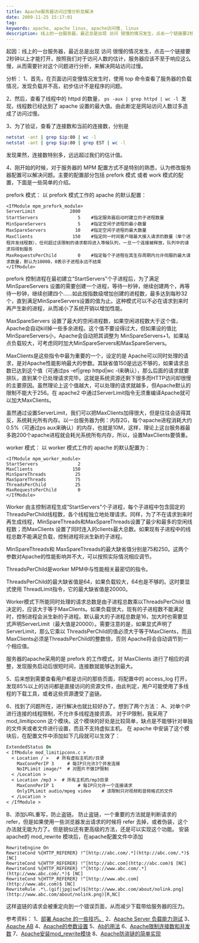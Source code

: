```yaml
---
title: Apache服务器访问过慢分析及解决
date: 2009-11-25 15:17:01
tag: 
keywords: apache, apache linux, apache访问慢, linux
description: 线上的一台服务器，最近总是出现 访问 很慢的情况发生，点击一个链接要2秒钟以上才能打开，按照我们对于访问人数的估计，服务器应该不至于响应这么慢，从而需要针对这个问题进行分析，来解决网站访问过慢。
---
```


起因：线上的一台服务器，最近总是出现 访问 很慢的情况发生，点击一个链接要2秒钟以上才能打开，按照我们对于访问人数的估计，服务器应该不至于响应这么慢，从而需要针对这个问题进行分析，来解决网站访问过慢。

分析：
1、首先，在页面访问变慢情况发生时，使用 top 命令查看了服务器的负载情况，发现负载并不高，初步估计不是程序的问题。

2、然后，查看了线程中的 httpd 的数量， `ps -aux | grep httpd | wc -l `发现，线程数已经达到了 apache 设置的最大值。由此断定是网站访问人数过多造成了访问过慢。

3、为了验证，查看了连接数和当前的连接数，分别是

```sh
netstat -ant | grep $ip:80 | wc -l
netstat -ant | grep $ip:80 | grep EST | wc -l
```


发现果然，连接数特别多，远远超过我们的估计值。

4、刚开始的时候，对于服务器的 MPM 配置方式不是特别的熟悉，认为修改服务器配置可以解决问题。主要的配置部分包括 prefork 模式 或者 work 模式的配置，下面是一些简单的介绍。

prefork 模式：
以 prefork 模式工作的 apache 的默认配置：

```httpd
<IfModule mpm_prefork_module>
ServerLimit             2000
StartServers               5    #指定服务器启动时建立的子进程数量
MinSpareServers            5    #指定空闲子进程的最小数量
MaxSpareServers           10    #指定空闲子进程的最大数量
MaxClients               150    #指定同一时间客户端最大接入请求的数量（单个进程并发线程数），任何超过该限制的请求都将进入等候队列，一旦一个连接被释放，队列中的请求将得到服务
MaxRequestsPerChild        0    #指定每个子进程在其生存周期内允许伺服的最大请求数量，默认为10000，0表示子进程永远不结束
</IfModule>
```

prefork 控制进程在最初建立“StartServers”个子进程后，为了满足 MinSpareServers 设置的需要创建一个进程，等待一秒钟，继续创建两个，再等待一秒钟，继续创建四个……如此按指数级增加创建的进程数，最多达到每秒32个，直到满足MinSpareServers设置的值为止。这种模式可以不必在请求到来时再产生新的进程，从而减小了系统开销以增加性能。

MaxSpareServers 设置了最大的空闲进程数，如果空闲进程数大于这个值，Apache会自动kill掉一些多余进程。这个值不要设得过大，但如果设的值比 MinSpareServers小，Apache会自动把其调整为 MinSpareServers+1。如果站点负载较大，可考虑同时加大MinSpareServers和MaxSpareServers。

MaxClients是这些指令中最为重要的一个，设定的是 Apache可以同时处理的请求，是对Apache性能影响最大的参数。其缺省值150是远远不够的，如果请求总数已达到这个值（可通过ps -ef|grep httpd|wc -l来确认），那么后面的请求就要排队，直到某个已处理请求完毕。这就是系统资源还剩下很多而HTTP访问却很慢的主要原因。虽然理论上这个值越大，可以处理的请求就越多，但Apache默认的限制不能大于256。在 apache2 中通过ServerLimit指令无须重编译Apache就可以加大MaxClients。

虽然通过设置ServerLimit，我们可以把MaxClients加得很大，但是往往会适得其反，系统耗光所有内存。以一台服务器为例：内存2G，每个apache进程消耗大约0.5%（可通过ps aux来确认）的内存，也就是10M，这样，理论上这台服务器最多跑200个apache进程就会耗光系统所有内存，所以，设置MaxClients要慎重。

worker 模式：
以 worker 模式工作的 apache 的默认配置为：

```httpd
<IfModule mpm_worker_module>
StartServers               2
MaxClients               150
MinSpareThreads           25
MaxSpareThreads           75
ThreadsPerChild           25
MaxRequestsPerChild        0
</IfModule>
```

Worker 由主控制进程生成“StartServers”个子进程，每个子进程中包含固定的ThreadsPerChild线程数，各个线程独立地处理请求。同样，为了不在请求到来时再生成线程，MinSpareThreads和MaxSpareThreads设置了最少和最多的空闲线程数；而MaxClients 设置了同时连入的clients最大总数。如果现有子进程中的线程总数不能满足负载，控制进程将派生新的子进程。

MinSpareThreads和 MaxSpareThreads的最大缺省值分别是75和250。这两个参数对Apache的性能影响并不大，可以按照实际情况相应调节。

ThreadsPerChild是worker MPM中与性能相关最密切的指令。

ThreadsPerChild的最大缺省值是64，如果负载较大，64也是不够的。这时要显式使用 ThreadLimit指令，它的最大缺省值是20000。

Worker模式下所能同时处理的请求总数是由子进程总数乘以ThreadsPerChild 值决定的，应该大于等于MaxClients。如果负载很大，现有的子进程数不能满足时，控制进程会派生新的子进程。默认最大的子进程总数是16，加大时也需要显式声明ServerLimit（最大值是20000）。需要注意的是，如果显式声明了ServerLimit，那么它乘以 ThreadsPerChild的值必须大于等于MaxClients，而且MaxClients必须是ThreadsPerChild的整数倍，否则 Apache将会自动调节到一个相应值。

服务器的apache采用的是 prefork 的工作模式，对 MaxClients 进行了相应的调整，发现服务启动后很短时间，连接数就能够达到最大。

5、后来想到需要查看用户都是访问的那些页面，将配置中的 access_log 打开，发现85%以上的访问都是直接访问的资源文件，由此判定，用户可能使用了多线程的下载工具，或者这些资源遭受了盗链。

6、找到了问题所在，进行解决也就比较好办了。想到了两个方法：
A、对单个IP进行连接的线程限制，不允许多线程连接资源。
对于IP限制，我采用了 mod_limitipconn 这个模块。这个模块的好处是比较简单，缺点是不能够针对单独的文件夹或者文件进行设置，而且不支持虚拟主机。
在 apache 中安装了这个模块后，在配置文件中添加如下几段就可以生效了：
```apache
ExtendedStatus On
< IfModule mod_limitipconn.c >
  < Location / >   # 所有虚拟主机的/目录
    MaxConnPerIP 3     # 每IP只允许3个并发连接
    NoIPLimit image/*  # 对图片不做IP限制
  < /Location >
  < Location /mp3 >  # 所有主机的/mp3目录
    MaxConnPerIP 1         # 每IP只允许一个连接请求
    OnlyIPLimit audio/mpeg video    # 该限制只对视频和音频格式的文件
  < /Location >
< /IfModule >
```
B、添加URL重写，防止盗链。
防止盗链，一个重要的方法就是判断请求的 refer，但是如果使用一些浏览器发出请求的时候将 refer 去掉，或者伪装，这个办法就无能为力了。但是貌似还有更高级的方法，还是可以实现这个功能。
安装apache的 mod_rewrite 模块后，在apache配置文件中添加

```httpd
RewriteEngine On
RewriteCond %{HTTP_REFERER} !^[http://abc.com/.*](http://abc.com/.*)$ [NC]
RewriteCond %{HTTP_REFERER} !^[http://abc.com](http://abc.com)$ [NC]
RewriteCond %{HTTP_REFERER} !^[http://www.abc.com/.*](http://www.abc.com/.*)$ [NC]
RewriteCond %{HTTP_REFERER} !^[http://www.abc.com](http://www.abc.com)$ [NC]
RewriteRule .*\.(gif|jpg|swf)$[http://www.abc.com/about/nolink.png](http://www.abc.com/about/nolink.png)[R,NC]
```

这样盗链的请求会被重定向到一个错误页面，从而减少下载带给服务器的压力。

参考资料：
1、[部署 Apache 的一些技巧。](http://bbs.phpchina.com/viewthread.php?tid=99620)
2、[Apache Server 负载能力测试](http://www.cnscn.org/htm_data/703/0806/15397.html)
3、[Apache AB](http://httpd.apache.org/docs/2.0/programs/ab.html)
4、[Apache的参数设置](http://blog.csdn.net/parine26/archive/2009/05/09/4162455.aspx)
5、[Ab的用法](http://www.lc365.net/blog/b/8621/)
6、[Apache限制连接数和并发数](http://www.diybl.com/course/6_system/linux/Linuxjs/2008927/146147.html)
7、[Apache安装mod_rewrite模块](http://www.admin99.net/read.php/278.htm)
8、[Apache防盗链的简单实现](http://www.xiaohui.com/dev/server/20070330-apache-anti-leech.htm)











